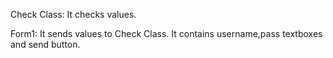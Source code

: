 Check Class: It checks values.

Form1: It sends values to Check Class. It contains username,pass textboxes and send button.
